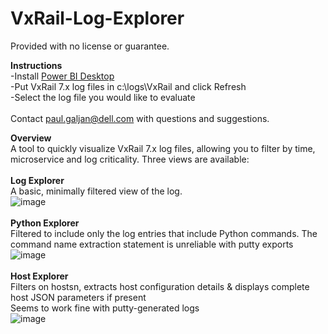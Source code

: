# VxRail-Log-Explorer
Provided with no license or guarantee.

**Instructions**\
-Install [Power BI Desktop](https://www.microsoft.com/en-us/download/details.aspx?id=58494)\
-Put VxRail 7.x log files in c:\logs\VxRail and click Refresh\
-Select the log file you would like to evaluate\
\
Contact paul.galjan@dell.com with questions and suggestions.

**Overview**\
A tool to quickly visualize VxRail 7.x log files, allowing you to filter by time, microservice and log criticality.  Three views are available:\
\
**Log Explorer**\
A basic, minimally filtered view of the log.\
![image](https://user-images.githubusercontent.com/11296072/124794738-53ecb700-df1d-11eb-95cc-204de999b480.png)\
\
**Python Explorer**\
Filtered to include only the log entries that include Python commands.  The command name extraction statement is unreliable with putty exports\
![image](https://user-images.githubusercontent.com/11296072/124781852-bd66c880-df11-11eb-8389-85acd72ae6ba.png)\
\
**Host Explorer**\
Filters on hostsn, extracts host configuration details & displays complete host JSON parameters if present\
Seems to work fine with putty-generated logs\
![image](https://user-images.githubusercontent.com/11296072/124799685-d1ff8c80-df22-11eb-9303-bcccfec6685f.png)
